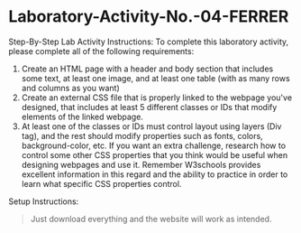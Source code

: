 # Laboratory-Activity-No.-04-FERRER

Step-By-Step Lab Activity Instructions: To complete this laboratory activity, please complete all of the following requirements:

1.  Create an HTML page with a header and body section that includes some text, at least one image, and at least one table (with as many rows and columns as you want)
2.  Create an external CSS file that is properly linked to the webpage you've designed, that includes at least 5 different classes or IDs that modify elements of the linked webpage.
3.  At least one of the classes or IDs must control layout using layers (Div tag), and the rest should modify properties such as fonts, colors, background-color, etc. If you want an extra challenge, research how to control some other CSS properties that you think would be useful when designing webpages and use it. Remember W3schools provides excellent information in this regard and the ability to practice in order to learn what specific CSS properties control.

Setup Instructions:

> Just download everything and the website will work as intended.
